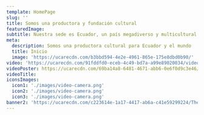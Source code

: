```yaml
---
template: HomePage
slug: ''
title: Somos una productora y fundación cultural
featuredImage:
subtitle: Nuestra sede es Ecuador, un país megadiverso y multicultural en Latinoamérica. Desde aquí creamos y producimos proyectos locales e internacionales.
meta:
  description: Somos una productora cultural para Ecuador y el mundo
  title: Inicio
  image: 'https://ucarecdn.com/b3bbd594-4e2e-4961-865e-175e8dbd0b90/'
video: 'https://ucarecdn.com/91fddfd0-eceb-4c49-bd7a-a99e89020034/videoBackground1.mp4'
videoPoster: https://ucarecdn.com/69ba14a8-6481-4671-abb6-0e6f0d9c3e46/
videoTitle:
iconsImages:
  icon1: './images/video-camera.png'
  icon2: './images/video-camera.png'
  icon3: './images/video-camera.png'
banner2: 'https://ucarecdn.com/c223614e-1a17-4417-ab6a-c41e59299224/Theaterspotlightwithsmoke.jpg'
---
```

